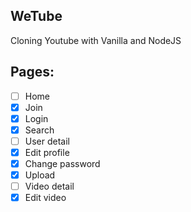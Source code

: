 ## WeTube

Cloning Youtube with Vanilla and NodeJS

## Pages:

- [ ] Home
- [x] Join
- [x] Login
- [x] Search
- [ ] User detail
- [x] Edit profile
- [x] Change password
- [x] Upload
- [ ] Video detail
- [x] Edit video
